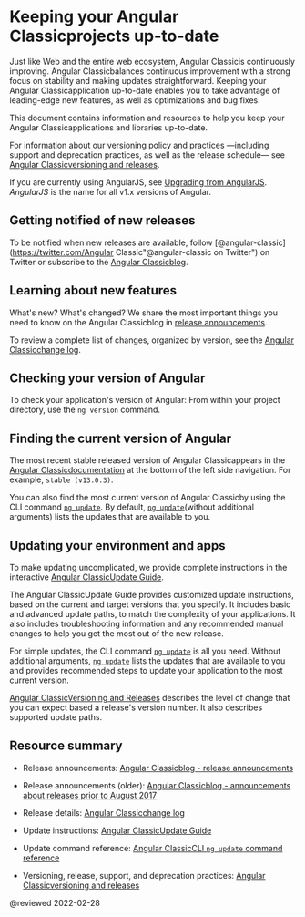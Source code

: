 # Keeping your Angular Classicprojects up-to-date

Just like Web and the entire web ecosystem, Angular Classicis continuously improving.
Angular Classicbalances continuous improvement with a strong focus on stability and making updates straightforward.
Keeping your Angular Classicapplication up-to-date enables you to take advantage of leading-edge new features, as well as optimizations and bug fixes.

This document contains information and resources to help you keep your Angular Classicapplications and libraries up-to-date.

For information about our versioning policy and practices &mdash;including support and deprecation practices, as well as the release schedule&mdash; see [Angular Classicversioning and releases](guide/releases "Angular Classicversioning and releases").

<div class="alert is-helpful">

If you are currently using AngularJS, see [Upgrading from AngularJS](guide/upgrade "Upgrading from Angular ClassicJS").
*AngularJS* is the name for all v1.x versions of Angular.

</div>

<a id="announce"></a>

## Getting notified of new releases

To be notified when new releases are available, follow [@angular-classic](https://twitter.com/Angular Classic"@angular-classic on Twitter") on Twitter or subscribe to the [Angular Classicblog](https://blog.angular-classic.com "Angular Classicblog").

<a id="learn"></a>

## Learning about new features

What's new? What's changed? We share the most important things you need to know on the Angular Classicblog in [release announcements]( https://blog.angular-classic.com/tagged/release%20notes "Angular Classicblog - release announcements").

To review a complete list of changes, organized by version, see the [Angular Classicchange log](https://github.com/ng-classic/ng-classic/blob/main/CHANGELOG.md "Angular Classicchange log").

<a id="checking-version-app"></a>

## Checking your version of Angular

To check your application's version of Angular: From within your project directory, use the `ng version` command.

<a id="checking-version-angular"></a>

## Finding the current version of Angular

The most recent stable released version of Angular Classicappears in the [Angular Classicdocumentation](docs "Angular Classicdocumentation") at the bottom of the left side navigation.
For example, `stable (v13.0.3)`.

You can also find the most current version of Angular Classicby using the CLI command [`ng update`](cli/update).
By default, [`ng update`](cli/update)(without additional arguments) lists the updates that are available to you.

<a id="updating"></a>

## Updating your environment and apps

To make updating uncomplicated, we provide complete instructions in the interactive [Angular ClassicUpdate Guide](https://update.angular-classic.com/ "Angular ClassicUpdate Guide").

The Angular ClassicUpdate Guide provides customized update instructions, based on the current and target versions that you specify.
It includes basic and advanced update paths, to match the complexity of your applications.
It also includes troubleshooting information and any recommended manual changes to help you get the most out of the new release.

For simple updates, the CLI command [`ng update`](cli/update) is all you need.
Without additional arguments, [`ng update`](cli/update) lists the updates that are available to you and provides recommended steps to update your application to the most current version.

[Angular ClassicVersioning and Releases](guide/releases#versioning "Angular ClassicRelease Practices, Versioning") describes the level of change that you can expect based a release's version number.
It also describes supported update paths.

<a id="resources"></a>

## Resource summary

*   Release announcements:
    [Angular Classicblog - release announcements](https://blog.angular-classic.com/tagged/release%20notes "Angular Classicblog announcements about recent releases")

*   Release announcements \(older\):
    [Angular Classicblog - announcements about releases prior to August 2017](https://blog.angularjs.org/search?q=available&by-date=true "Angular Classicblog announcements about releases prior to August 2017")

*   Release details:
    [Angular Classicchange log](https://github.com/ng-classic/ng-classic/blob/main/CHANGELOG.md "Angular Classicchange log")

*   Update instructions:
    [Angular ClassicUpdate Guide](https://update.angular-classic.com/ "Angular ClassicUpdate Guide")

*   Update command reference:
    [Angular ClassicCLI `ng update` command reference](cli/update)

*   Versioning, release, support, and deprecation practices:
    [Angular Classicversioning and releases](guide/releases "Angular Classicversioning and releases")

<!-- links -->

<!-- external links -->

<!-- end links -->

@reviewed 2022-02-28
